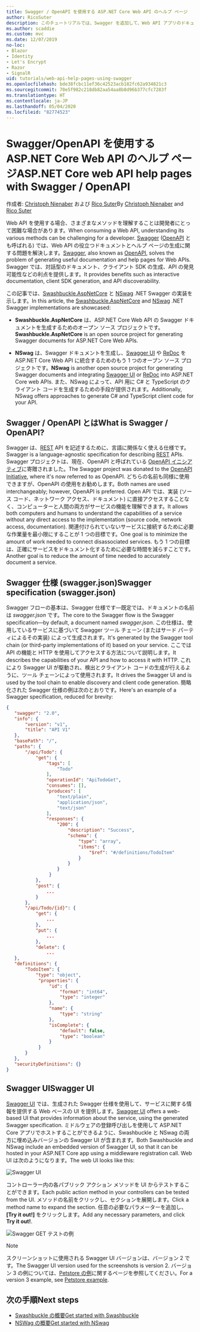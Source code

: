 ```yaml
---
title: Swagger / OpenAPI を使用する ASP.NET Core Web API のヘルプ ページ
author: RicoSuter
description: このチュートリアルでは、Swagger を追加して、Web API アプリのドキュメントとヘルプ ページを生成する手順を説明します。
ms.author: scaddie
ms.custom: mvc
ms.date: 12/07/2019
no-loc:
- Blazor
- Identity
- Let's Encrypt
- Razor
- SignalR
uid: tutorials/web-api-help-pages-using-swagger
ms.openlocfilehash: bde38fcbc11ef36c42523acb182fc62a934821c3
ms.sourcegitcommit: 70e5f982c218db82aa54aa8b8d96b377cfc7283f
ms.translationtype: HT
ms.contentlocale: ja-JP
ms.lasthandoff: 05/04/2020
ms.locfileid: "82774523"
---
```

# <a name="aspnet-core-web-api-help-pages-with-swagger--openapi"></a><span data-ttu-id="44a96-103">Swagger/OpenAPI を使用する ASP.NET Core Web API のヘルプ ページ</span><span class="sxs-lookup"><span data-stu-id="44a96-103">ASP.NET Core web API help pages with Swagger / OpenAPI</span></span>

<span data-ttu-id="44a96-104">作成者: [Christoph Nienaber](https://twitter.com/zuckerthoben) および [Rico Suter](https://blog.rsuter.com/)</span><span class="sxs-lookup"><span data-stu-id="44a96-104">By [Christoph Nienaber](https://twitter.com/zuckerthoben) and [Rico Suter](https://blog.rsuter.com/)</span></span>

<span data-ttu-id="44a96-105">Web API を使用する場合、さまざまなメソッドを理解することは開発者にとって困難な場合があります。</span><span class="sxs-lookup"><span data-stu-id="44a96-105">When consuming a Web API, understanding its various methods can be challenging for a developer.</span></span> <span data-ttu-id="44a96-106">[Swagger](https://swagger.io/) ([OpenAPI](https://www.openapis.org/) とも呼ばれる) では、Web API の役立つドキュメントとヘルプ ページの生成に関する問題を解決します。</span><span class="sxs-lookup"><span data-stu-id="44a96-106">[Swagger](https://swagger.io/), also known as [OpenAPI](https://www.openapis.org/), solves the problem of generating useful documentation and help pages for Web APIs.</span></span> <span data-ttu-id="44a96-107">Swagger では、対話型のドキュメント、クライアント SDK の生成、API の発見可能性などの利点を提供します。</span><span class="sxs-lookup"><span data-stu-id="44a96-107">It provides benefits such as interactive documentation, client SDK generation, and API discoverability.</span></span>

<span data-ttu-id="44a96-108">この記事では、[Swashbuckle.AspNetCore](https://github.com/domaindrivendev/Swashbuckle.AspNetCore) と [NSwag](https://github.com/RicoSuter/NSwag) .NET Swagger の実装を示します。</span><span class="sxs-lookup"><span data-stu-id="44a96-108">In this article, the [Swashbuckle.AspNetCore](https://github.com/domaindrivendev/Swashbuckle.AspNetCore) and [NSwag](https://github.com/RicoSuter/NSwag) .NET Swagger implementations are showcased:</span></span>

* <span data-ttu-id="44a96-109">**Swashbuckle.AspNetCore** は、ASP.NET Core Web API の Swagger ドキュメントを生成するためのオープン ソース プロジェクトです。</span><span class="sxs-lookup"><span data-stu-id="44a96-109">**Swashbuckle.AspNetCore** is an open source project for generating Swagger documents for ASP.NET Core Web APIs.</span></span>

* <span data-ttu-id="44a96-110">**NSwag** は、Swagger ドキュメントを生成し、[Swagger UI](https://swagger.io/swagger-ui/) や [ReDoc](https://github.com/Rebilly/ReDoc) を ASP.NET Core Web API に統合するためのもう 1 つのオープン ソース プロジェクトです。</span><span class="sxs-lookup"><span data-stu-id="44a96-110">**NSwag** is another open source project for generating Swagger documents and integrating [Swagger UI](https://swagger.io/swagger-ui/) or [ReDoc](https://github.com/Rebilly/ReDoc) into ASP.NET Core web APIs.</span></span> <span data-ttu-id="44a96-111">また、NSwag によって、API 用に C# と TypeScript のクライアント コードを生成するための手段が提供されます。</span><span class="sxs-lookup"><span data-stu-id="44a96-111">Additionally, NSwag offers approaches to generate C# and TypeScript client code for your API.</span></span>

## <a name="what-is-swagger--openapi"></a><span data-ttu-id="44a96-112">Swagger / OpenAPI とは</span><span class="sxs-lookup"><span data-stu-id="44a96-112">What is Swagger / OpenAPI?</span></span>

<span data-ttu-id="44a96-113">Swagger は、[REST](https://en.wikipedia.org/wiki/Representational_state_transfer) API を記述するために、言語に関係なく使える仕様です。</span><span class="sxs-lookup"><span data-stu-id="44a96-113">Swagger is a language-agnostic specification for describing [REST](https://en.wikipedia.org/wiki/Representational_state_transfer) APIs.</span></span> <span data-ttu-id="44a96-114">Swagger プロジェクトは、現在、OpenAPI と呼ばれている [OpenAPI イニシアティブ](https://www.openapis.org/)に寄贈されました。</span><span class="sxs-lookup"><span data-stu-id="44a96-114">The Swagger project was donated to the [OpenAPI Initiative](https://www.openapis.org/), where it's now referred to as OpenAPI.</span></span> <span data-ttu-id="44a96-115">どちらの名前も同様に使用できますが、OpenAPI の使用をお勧めします。</span><span class="sxs-lookup"><span data-stu-id="44a96-115">Both names are used interchangeably; however, OpenAPI is preferred.</span></span> <span data-ttu-id="44a96-116">Open API では、実装 (ソース コード、ネットワーク アクセス、ドキュメント) に直接アクセスすることなく、コンピューターと人間の両方がサービスの機能を理解できます。</span><span class="sxs-lookup"><span data-stu-id="44a96-116">It allows both computers and humans to understand the capabilities of a service without any direct access to the implementation (source code, network access, documentation).</span></span> <span data-ttu-id="44a96-117">関連付けられていないサービスに接続するために必要な作業量を最小限にすることが 1 つの目標です。</span><span class="sxs-lookup"><span data-stu-id="44a96-117">One goal is to minimize the amount of work needed to connect disassociated services.</span></span> <span data-ttu-id="44a96-118">もう 1 つの目標は、正確にサービスをドキュメント化するために必要な時間を減らすことです。</span><span class="sxs-lookup"><span data-stu-id="44a96-118">Another goal is to reduce the amount of time needed to accurately document a service.</span></span>

## <a name="swagger-specification-swaggerjson"></a><span data-ttu-id="44a96-119">Swagger 仕様 (swagger.json)</span><span class="sxs-lookup"><span data-stu-id="44a96-119">Swagger specification (swagger.json)</span></span>

<span data-ttu-id="44a96-120">Swagger フローの基本は、Swagger 仕様です&mdash;既定では、ドキュメントの名前は *swagger.json* です。</span><span class="sxs-lookup"><span data-stu-id="44a96-120">The core to the Swagger flow is the Swagger specification&mdash;by default, a document named *swagger.json*.</span></span> <span data-ttu-id="44a96-121">この仕様は、使用しているサービスに基づいて Swagger ツール チェーン (またはサード パーティによるその実装) によって生成されます。</span><span class="sxs-lookup"><span data-stu-id="44a96-121">It's generated by the Swagger tool chain (or third-party implementations of it) based on your service.</span></span> <span data-ttu-id="44a96-122">ここでは API の機能と HTTP を使用してアクセスする方法について説明します。</span><span class="sxs-lookup"><span data-stu-id="44a96-122">It describes the capabilities of your API and how to access it with HTTP.</span></span> <span data-ttu-id="44a96-123">これにより Swagger UI が駆動され、検出とクライアント コードの生成が行えるように、ツール チェーンによって使用されます。</span><span class="sxs-lookup"><span data-stu-id="44a96-123">It drives the Swagger UI and is used by the tool chain to enable discovery and client code generation.</span></span> <span data-ttu-id="44a96-124">簡略化された Swagger 仕様の例は次のとおりです。</span><span class="sxs-lookup"><span data-stu-id="44a96-124">Here's an example of a Swagger specification, reduced for brevity:</span></span>

```json
{
   "swagger": "2.0",
   "info": {
       "version": "v1",
       "title": "API V1"
   },
   "basePath": "/",
   "paths": {
       "/api/Todo": {
           "get": {
               "tags": [
                   "Todo"
               ],
               "operationId": "ApiTodoGet",
               "consumes": [],
               "produces": [
                   "text/plain",
                   "application/json",
                   "text/json"
               ],
               "responses": {
                   "200": {
                       "description": "Success",
                       "schema": {
                           "type": "array",
                           "items": {
                               "$ref": "#/definitions/TodoItem"
                           }
                       }
                   }
                }
           },
           "post": {
               ...
           }
       },
       "/api/Todo/{id}": {
           "get": {
               ...
           },
           "put": {
               ...
           },
           "delete": {
               ...
   },
   "definitions": {
       "TodoItem": {
           "type": "object",
            "properties": {
                "id": {
                    "format": "int64",
                    "type": "integer"
                },
                "name": {
                    "type": "string"
                },
                "isComplete": {
                    "default": false,
                    "type": "boolean"
                }
            }
       }
   },
   "securityDefinitions": {}
}
```

## <a name="swagger-ui"></a><span data-ttu-id="44a96-125">Swagger UI</span><span class="sxs-lookup"><span data-stu-id="44a96-125">Swagger UI</span></span>

<span data-ttu-id="44a96-126">[Swagger UI](https://swagger.io/swagger-ui/) では、生成された Swagger 仕様を使用して、サービスに関する情報を提供する Web ベースの UI を提供します。</span><span class="sxs-lookup"><span data-stu-id="44a96-126">[Swagger UI](https://swagger.io/swagger-ui/) offers a web-based UI that provides information about the service, using the generated Swagger specification.</span></span> <span data-ttu-id="44a96-127">ミドルウェアの登録呼び出しを使用して ASP.NET Core アプリでホストすることができるように、Swashbuckle と NSwag の両方に埋め込みバージョンの Swagger UI が含まれます。</span><span class="sxs-lookup"><span data-stu-id="44a96-127">Both Swashbuckle and NSwag include an embedded version of Swagger UI, so that it can be hosted in your ASP.NET Core app using a middleware registration call.</span></span> <span data-ttu-id="44a96-128">Web UI は次のようになります。</span><span class="sxs-lookup"><span data-stu-id="44a96-128">The web UI looks like this:</span></span>

![Swagger UI](web-api-help-pages-using-swagger/_static/swagger-ui.png)

<span data-ttu-id="44a96-130">コントローラー内の各パブリック アクション メソッドを UI からテストすることができます。</span><span class="sxs-lookup"><span data-stu-id="44a96-130">Each public action method in your controllers can be tested from the UI.</span></span> <span data-ttu-id="44a96-131">メソッドの名前をクリックし、セクションを展開します。</span><span class="sxs-lookup"><span data-stu-id="44a96-131">Click a method name to expand the section.</span></span> <span data-ttu-id="44a96-132">任意の必要なパラメーターを追加し、 **[Try it out!]** をクリックします。</span><span class="sxs-lookup"><span data-stu-id="44a96-132">Add any necessary parameters, and click **Try it out!**.</span></span>

![Swagger GET テストの例](web-api-help-pages-using-swagger/_static/get-try-it-out.png)

> [!NOTE]
> <span data-ttu-id="44a96-134">スクリーンショットに使用される Swagger UI バージョンは、バージョン 2 です。</span><span class="sxs-lookup"><span data-stu-id="44a96-134">The Swagger UI version used for the screenshots is version 2.</span></span> <span data-ttu-id="44a96-135">バージョン 3 の例については、[Petstore の例](https://petstore.swagger.io/)に関するページを参照してください。</span><span class="sxs-lookup"><span data-stu-id="44a96-135">For a version 3 example, see [Petstore example](https://petstore.swagger.io/).</span></span>

## <a name="next-steps"></a><span data-ttu-id="44a96-136">次の手順</span><span class="sxs-lookup"><span data-stu-id="44a96-136">Next steps</span></span>

* [<span data-ttu-id="44a96-137">Swashbuckle の概要</span><span class="sxs-lookup"><span data-stu-id="44a96-137">Get started with Swashbuckle</span></span>](xref:tutorials/get-started-with-swashbuckle)
* [<span data-ttu-id="44a96-138">NSWag の概要</span><span class="sxs-lookup"><span data-stu-id="44a96-138">Get started with NSwag</span></span>](xref:tutorials/get-started-with-nswag)
